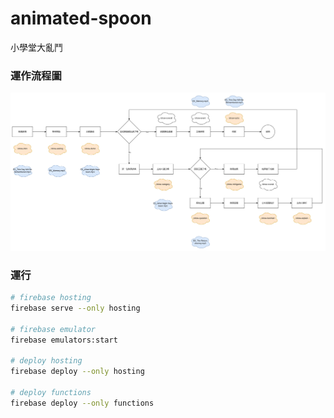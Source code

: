 # animated-spoon
小學堂大亂鬥

### 運作流程圖
![運作流程圖](design/workflow.jpg)

### 運行
```sh
# firebase hosting
firebase serve --only hosting

# firebase emulator
firebase emulators:start

# deploy hosting
firebase deploy --only hosting

# deploy functions
firebase deploy --only functions
```
